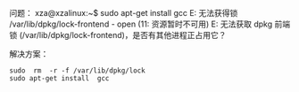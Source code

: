 问题：
xza@xzalinux:~$ sudo apt-get install  gcc
E: 无法获得锁 /var/lib/dpkg/lock-frontend - open (11: 资源暂时不可用)
E: 无法获取 dpkg 前端锁 (/var/lib/dpkg/lock-frontend)，是否有其他进程正占用它？

解决方案：
```
sudo  rm  -r -f /var/lib/dpkg/lock
sudo apt-get install  gcc
```
